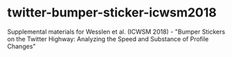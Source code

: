 # twitter-bumper-sticker-icwsm2018
Supplemental materials for Wesslen et al. (ICWSM 2018) - "Bumper Stickers on the Twitter Highway: Analyzing the Speed and Substance of Profile Changes"
